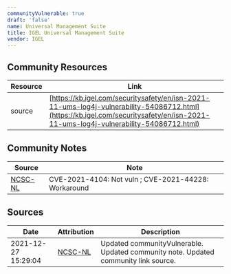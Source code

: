 ```yaml
---
communityVulnerable: true
draft: 'false'
name: Universal Management Suite
title: IGEL Universal Management Suite
vendor: IGEL
---
```



## Community Resources
| Resource | Link |
| --- | --- |
| source | [https://kb.igel.com/securitysafety/en/isn-2021-11-ums-log4j-vulnerability-54086712.html](https://kb.igel.com/securitysafety/en/isn-2021-11-ums-log4j-vulnerability-54086712.html) |

## Community Notes
| Source | Note |
| --- | --- |
| [NCSC-NL](https://github.com/NCSC-NL/log4shell/blob/main/software/README.md) | CVE-2021-4104: Not vuln ; CVE-2021-44228: Workaround </ul> |

## Sources
| Date | Attribution | Description |
| --- | --- | --- |
| 2021-12-27 15:29:04 | [NCSC-NL](https://github.com/NCSC-NL/log4shell/blob/main/software/README.md) | Updated communityVulnerable. Updated community note. Updated community link source.  |
